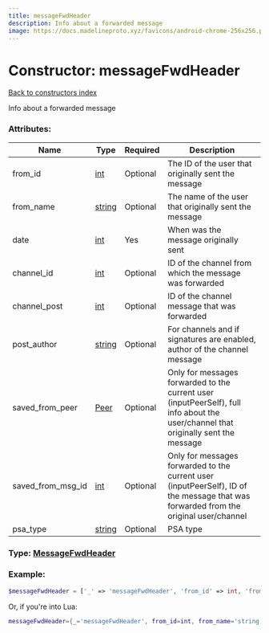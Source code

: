 ```yaml
---
title: messageFwdHeader
description: Info about a forwarded message
image: https://docs.madelineproto.xyz/favicons/android-chrome-256x256.png
---
```

# Constructor: messageFwdHeader  
[Back to constructors index](index.md)



Info about a forwarded message

### Attributes:

| Name     |    Type       | Required | Description |
|----------|---------------|----------|-------------|
|from\_id|[int](../types/int.md) | Optional|The ID of the user that originally sent the message|
|from\_name|[string](../types/string.md) | Optional|The name of the user that originally sent the message|
|date|[int](../types/int.md) | Yes|When was the message originally sent|
|channel\_id|[int](../types/int.md) | Optional|ID of the channel from which the message was forwarded|
|channel\_post|[int](../types/int.md) | Optional|ID of the channel message that was forwarded|
|post\_author|[string](../types/string.md) | Optional|For channels and if signatures are enabled, author of the channel message|
|saved\_from\_peer|[Peer](../types/Peer.md) | Optional|Only for messages forwarded to the current user (inputPeerSelf), full info about the user/channel that originally sent the message|
|saved\_from\_msg\_id|[int](../types/int.md) | Optional|Only for messages forwarded to the current user (inputPeerSelf), ID of the message that was forwarded from the original user/channel|
|psa\_type|[string](../types/string.md) | Optional|PSA type|



### Type: [MessageFwdHeader](../types/MessageFwdHeader.md)


### Example:

```php
$messageFwdHeader = ['_' => 'messageFwdHeader', 'from_id' => int, 'from_name' => 'string', 'date' => int, 'channel_id' => int, 'channel_post' => int, 'post_author' => 'string', 'saved_from_peer' => Peer, 'saved_from_msg_id' => int, 'psa_type' => 'string'];
```  


Or, if you're into Lua:

```lua
messageFwdHeader={_='messageFwdHeader', from_id=int, from_name='string', date=int, channel_id=int, channel_post=int, post_author='string', saved_from_peer=Peer, saved_from_msg_id=int, psa_type='string'}

```


